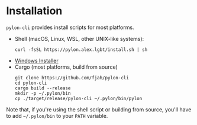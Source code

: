# Installation

`pylon-cli` provides install scripts for most platforms.

- Shell (macOS, Linux, WSL, other UNIX-like systems):
  ```console
  curl -fsSL https://pylon.alex.lgbt/install.sh | sh
  ```
- [Windows Installer](about:blank)
- Cargo (most platforms, build from source)
  ```console
  git clone https://github.com/fjah/pylon-cli
  cd pylon-cli
  cargo build --release
  mkdir -p ~/.pylon/bin
  cp ./target/release/pylon-cli ~/.pylon/bin/pylon
  ```

Note that, if you're using the shell script or building from source, you'll have to add `~/.pylon/bin` to your `PATH` variable.

